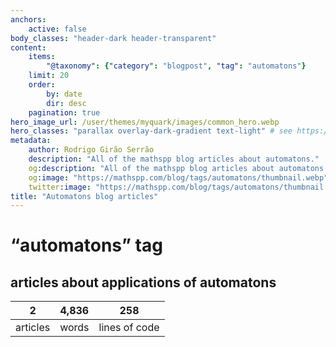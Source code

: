 ```yaml
---
anchors:
    active: false
body_classes: "header-dark header-transparent"
content:
    items:
        "@taxonomy": {"category": "blogpost", "tag": "automatons"}
    limit: 20
    order:
        by: date
        dir: desc
    pagination: true
hero_image_url: /user/themes/myquark/images/common_hero.webp
hero_classes: "parallax overlay-dark-gradient text-light" # see https://demo.getgrav.org/blog-skeleton/blog/hero-classes
metadata:
    author: Rodrigo Girão Serrão
    description: "All of the mathspp blog articles about automatons."
    og:description: "All of the mathspp blog articles about automatons."
    og:image: "https://mathspp.com/blog/tags/automatons/thumbnail.webp"
    twitter:image: "https://mathspp.com/blog/tags/automatons/thumbnail.webp"
title: "Automatons blog articles"
---
```


# “automatons” tag


## articles about applications of automatons



<table class="stats-table">
    <thead>
        <tr>
            <th style="text-align: center;">2</th>
            <th style="text-align: center;">4,836</th>
            <th style="text-align: center;">258</th>
        </tr>
    </thead>
    <tbody>
        <tr>
            <td style="text-align: center;">articles</td>
            <td style="text-align: center;">words</td>
            <td style="text-align: center;">lines of code</td>
        </tr>
    </tbody>
</table>